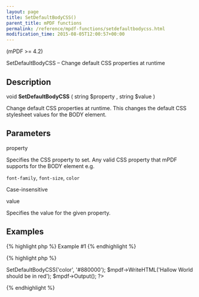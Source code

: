 ```yaml
---
layout: page
title: SetDefaultBodyCSS()
parent_title: mPDF functions
permalink: /reference/mpdf-functions/setdefaultbodycss.html
modification_time: 2015-08-05T12:00:57+00:00
---
```




<p>(mPDF &gt;= 4.2)</p>
<p>SetDefaultBodyCSS – Change default CSS properties at runtime</p>
<h2>Description</h2>
<p class="manual_block">void <b>SetDefaultBodyCSS</b> ( string <span class="parameter">$property</span> , string <span class="parameter">$value</span> )</p>
<p>Change default CSS properties at runtime. This changes the default CSS stylesheet values for the BODY element.</p>
<h2>Parameters</h2>
<p class="manual_param_dt"><span class="parameter">property</span></p>
<p class="manual_param_dd">Specifies the CSS property to set. Any valid CSS property that mPDF supports for the BODY element e.g.

<code>font-family</code>, <code>font-size</code>, <code>color </code>

Case-insensitive</p>
<p><span class="parameter">value</span></p>
<p class="manual_param_dd"><span class="parameter"></span>Specifies the value for the given property.</p>
<h2>Examples</h2>

{% highlight php %}
Example #1
{% endhighlight %}

{% highlight php %}
<?php

<?php

$mpdf=new mPDF();

$mpdf->SetDefaultBodyCSS('color', '#880000');

$mpdf->WriteHTML('Hallow World should be in red');

$mpdf->Output();

?>
{% endhighlight %}

<p>&nbsp;</p>
